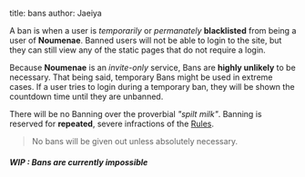 title: bans
author: Jaeiya

A ban is when a user is _temporarily_ or _permanately_ **blacklisted** from being a user of **Noumenae**. Banned users will not be able to login to the site, but they can still view any of the static pages that do not require a login.

Because **Noumenae** is an _invite-only_ service, Bans are **highly unlikely** to be necessary. That being said, temporary Bans might be used in extreme cases. If a user tries to login during a temporary ban, they will be shown the countdown time until they are unbanned.

There will be no Banning over the proverbial _"spilt milk"_. Banning is reserved for **repeated**, severe infractions of the [Rules].

> No bans will be given out unless absolutely necessary.

##### WIP : Bans are currently impossible

[rules]:#/rules